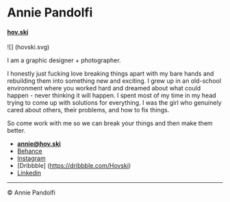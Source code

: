 # Annie Pandolfi

#### [hov.ski](https://hov.ski)

![] (hovski.svg)

I am a graphic designer + photographer.

I honestly just fucking love breaking things apart with my bare hands and rebuilding them into something new and exciting.
I grew up in an old-school environment where you worked hard and dreamed about what could happen - never thinking it will happen. I spent most of my time in my head trying to come up with solutions for everything. I was the girl who genuinely cared about others, their problems, and how to fix things.

So come work with me so we can break your things and then make them better.

- **[annie@hov.ski](mailto:annie@hov.ski)**
- [Behance](https://www.behance.net/hovskii)
- [Instagram](https://www.instagram.com/h0vski)
- [Dribbble] (https://dribbble.com/Hovski)
- [Linkedin]()

---

© Annie Pandolfi
